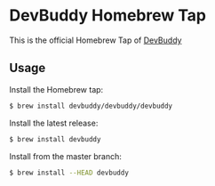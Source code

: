 # DevBuddy Homebrew Tap

This is the official Homebrew Tap of [DevBuddy](https://github.com/devbuddy/devbuddy)

## Usage

Install the Homebrew tap:
```bash
$ brew install devbuddy/devbuddy/devbuddy
```

Install the latest release:
```bash
$ brew install devbuddy
```

Install from the master branch:
```bash
$ brew install --HEAD devbuddy
```
